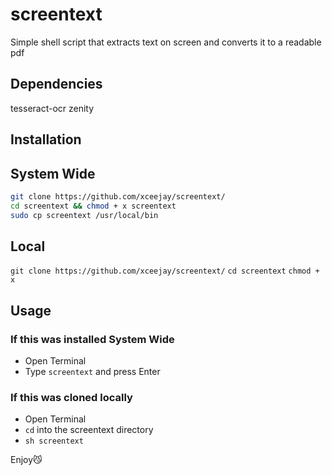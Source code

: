 # screentext
Simple shell script that extracts text on screen and converts it to a readable pdf

## Dependencies
tesseract-ocr 
zenity

## Installation 

## System Wide
```bash
git clone https://github.com/xceejay/screentext/
cd screentext && chmod + x screentext
sudo cp screentext /usr/local/bin
```
## Local 
``git clone https://github.com/xceejay/screentext/``
``cd screentext``
``chmod + x``

## Usage

### If this was installed System Wide 
- Open Terminal
- Type ``screentext`` and press Enter

### If this was cloned locally 
- Open Terminal
- ``cd`` into the screentext directory
- ``sh screentext``

Enjoy😼
